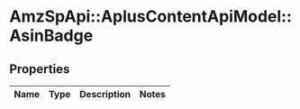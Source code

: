 # AmzSpApi::AplusContentApiModel::AsinBadge

## Properties
Name | Type | Description | Notes
------------ | ------------- | ------------- | -------------


